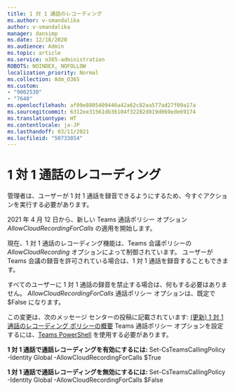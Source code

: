 ```yaml
---
title: 1 対 1 通話のレコーディング
ms.author: v-smandalika
author: v-smandalika
manager: dansimp
ms.date: 12/18/2020
ms.audience: Admin
ms.topic: article
ms.service: o365-administration
ROBOTS: NOINDEX, NOFOLLOW
localization_priority: Normal
ms.collection: Adm_O365
ms.custom:
- "9002530"
- "7648"
ms.openlocfilehash: af09e8805409446a42a62c82aa577ad27f09a17a
ms.sourcegitcommit: 6312ee31561db36104f32282d019d069ede69174
ms.translationtype: HT
ms.contentlocale: ja-JP
ms.lasthandoff: 03/11/2021
ms.locfileid: "50733854"
---
```

# <a name="11-call-recording"></a>1 対 1 通話のレコーディング

管理者は、ユーザーが 1 対 1 通話を録音できるようにするため、今すぐアクションを実行する必要があります。
 
2021 年 4 月 12 日から、新しい Teams 通話ポリシー オプション *AllowCloudRecordingForCalls* の適用を開始します。 

現在、1 対 1 通話のレコーディング機能は、Teams 会議ポリシーの *AllowCloudRecording* オプションによって制御されています。 ユーザーが Teams 会議の録音を許可されている場合は、1 対 1 通話を録音することもできます。

すべてのユーザーに 1 対 1 通話の録音を禁止する場合は、何もする必要はありません。 *AllowCloudRecordingForCalls* 通話ポリシー オプションは、既定で $False になります。

この変更は、次のメッセージ センターの投稿に記載されています: [(更新) 1 対 1 通話のレコーディング ポリシーの概要](https://portal.microsoft.com/Adminportal/Home?ref=MessageCenter/:/messages/MC238796) Teams 通話ポリシー オプションを設定するには、[Teams PowerShell](https://docs.microsoft.com/microsoftteams/teams-powershell-install) を使用する必要があります。

**1 対 1 通話で通話レコーディングを有効にするには:** Set-CsTeamsCallingPolicy -Identity Global -AllowCloudRecordingForCalls $True

**1 対 1 通話で通話レコーディングを無効にするには:** Set-CsTeamsCallingPolicy -Identity Global -AllowCloudRecordingForCalls $False

